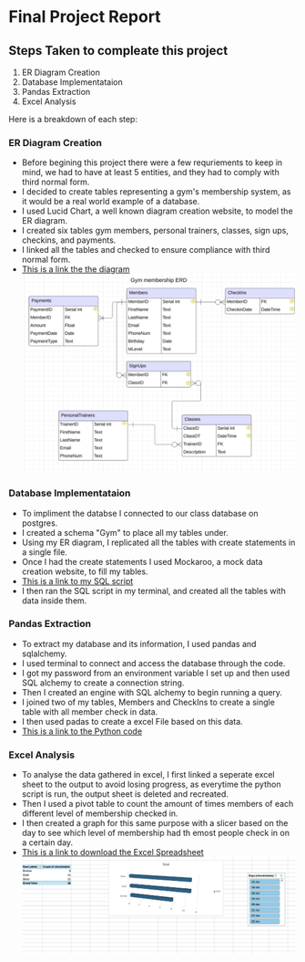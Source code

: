 # Final Project Report

## Steps Taken to compleate this project
1. ER Diagram Creation
2. Database Implementataion
3. Pandas Extraction
4. Excel Analysis

Here is a breakdown of each step:

### ER Diagram Creation
- Before begining this project there were a few requriements to keep in mind, we had to have at least 5 entities, and they had to comply with third normal form.
- I decided to create tables representing a gym's membership system, as it would be a real world example of a database.
- I used Lucid Chart, a well known diagram creation website, to model the ER diagram.
- I created six tables gym members, personal trainers, classes, sign ups, checkins, and payments.
- I linked all the tables and checked to ensure compliance with third normal form.
- [This is a link the the diagram](https://github.com/aelliott26/ITE140/blob/main/FinalProject/ERD.png)
![This is a image of the the diagram](ERD.png)

### Database Implementataion
- To impliment the databse I connected to our class database on postgres.
- I created a schema "Gym" to place all my tables under.
- Using my ER diagram, I replicated all the tables with create statements in a single file.
- Once I had the create statements I used Mockaroo, a mock data creation website, to fill my tables.
- [This is a link to my SQL script](https://github.com/aelliott26/ITE140/blob/main/FinalProject/Final.sql)
- I then ran the SQL script in my terminal, and created all the tables with data inside them.

### Pandas Extraction
- To extract my database and its information, I used pandas and sqlalchemy.
- I used terminal to connect and access the database through the code.
- I got my password from an environment variable I set up and then used SQL alchemy to create a connection string.
- Then I created an engine with SQL alchemy to begin running a query.
- I joined two of my tables, Members and CheckIns to create a single table with all member check in data.
- I then used padas to create a excel File based on this data.
- [This is a link to the Python code](https://github.com/aelliott26/ITE140/blob/main/FinalProject/PythonScript.py)

### Excel Analysis
- To analyse the data gathered in excel, I first linked a seperate excel sheet to the output to avoid losing progress, as everytime the python script is run, the output sheet is deleted and recreated.
- Then I used a pivot table to count the amount of times members of each different level of membership checked in. 
- I then created a graph for this same purpose with a slicer based on the day to see which level of membership had th emost people check in on a certain day.
- [This is a link to download the Excel Spreadsheet](https://github.com/aelliott26/ITE140/blob/main/FinalProject/Final_Project.xlsx)
![Image of Pivot Table](PivotTable.png)